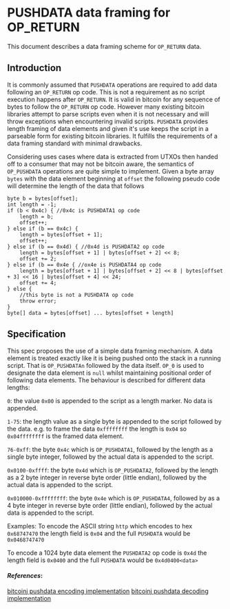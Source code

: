 # PUSHDATA data framing for OP_RETURN

This document describes a data framing scheme for `OP_RETURN` data.

## Introduction

It is commonly assumed that `PUSHDATA` operations are required to add data following an `OP_RETURN` op code.  This is not a requirement as no script execution happens after `OP_RETURN`.  It is valid in bitcoin for any sequence of bytes to follow the `OP_RETURN` op code.  However many existing bitcoin libraries attempt to parse scripts even when it is not necessary and will throw exceptions when encountering invalid scripts. `PUSHDATA` provides length framing of data elements and given it's use keeps the script in a parseable form for existing bitcoin libraries. It fulfills the requirements of a data framing standard with minimal drawbacks.

Considering uses cases where data is extracted from UTXOs then handed off to a consumer that may not be bitcoin aware, the semantics of `OP_PUSHDATA` operations are quite simple to implement.  Given a byte array `bytes` with the data element beginning at `offset` the following pseudo code will determine the length of the data that follows

```
byte b = bytes[offset];
int length = -1;
if (b < 0x4c) { //0x4c is PUSHDATA1 op code
    length = b;
    offset++;
} else if (b == 0x4c) {
    length = bytes[offset + 1];
    offset++;
} else if (b == 0x4d) { //0x4d is PUSHDATA2 op code 
    length = bytes[offset + 1] | bytes[offset + 2] << 8;
    offset += 2;
} else if (b == 0x4e { //ox4e is PUSHDATA4 op code
    length = bytes[offset + 1] | bytes[offset + 2] << 8 | bytes[offset + 3] << 16 | bytes[offset + 4] << 24;
    offset += 4;
} else {
    //this byte is not a PUSHDATA op code
    throw error;
}
byte[] data = bytes[offset] ... bytes[offset + length]
```


## Specification

This spec proposes the use of a simple data framing mechanism.  A data element is treated exactly like it is being pushed onto the stack in a running script.  That is `OP_PUSHDATAn` followed by the data itself. `OP_0` is used to designate the data element is `null` whilst maintaining positional order of following data elements.  The behaviour is described for different data lengths:

`0`: the value `0x00` is appended to the script as a length marker.  No data is appended.

`1-75`: the length value as a single byte is appended to the script followed by the data. e.g. to frame the data `0xffffffff` the length is `0x04` so `0x04ffffffff` is the framed data element.

`76-0xff`: the byte `0x4c` which is `OP_PUSHDATA1`, followed by the length as a single byte integer, followed by the actual data is appended to the script.

`0x0100-0xffff`: the byte `0x4d` which is `OP_PUSHDATA2`, followed by the length as a 2 byte integer in reverse byte order (little endian), followed by the actual data is appended to the script.

`0x010000-0xffffffff`: the byte `0x4e` which is `OP_PUSHDATA4`, followed by as a 4 byte integer in reverse byte order (little endian), followed by the actual data is appended to the script.


Examples:
To encode the ASCII string `http` which encodes to hex `0x68747470` the length field is `0x04` and the full `PUSHDATA` would be `0x0468747470`

To encode a 1024 byte data element the `PUSHDATA2` op code is `0x4d` the length field is `0x0400` and the full `PUSHDATA` would be `0x4d0400<data>`

#### _References_: 
[bitcoinj pushdata encoding implementation](https://github.com/bitcoinj-cash/bitcoinj/blob/c3e90e2e26e082d1b17f1940541dd1bda5feafd8/core/src/main/java/org/bitcoinj/script/ScriptChunk.java#L111)
[bitcoinj pushdata decoding implementation](https://github.com/bitcoinj-cash/bitcoinj/blob/c3e90e2e26e082d1b17f1940541dd1bda5feafd8/core/src/main/java/org/bitcoinj/script/Script.java#L186)

